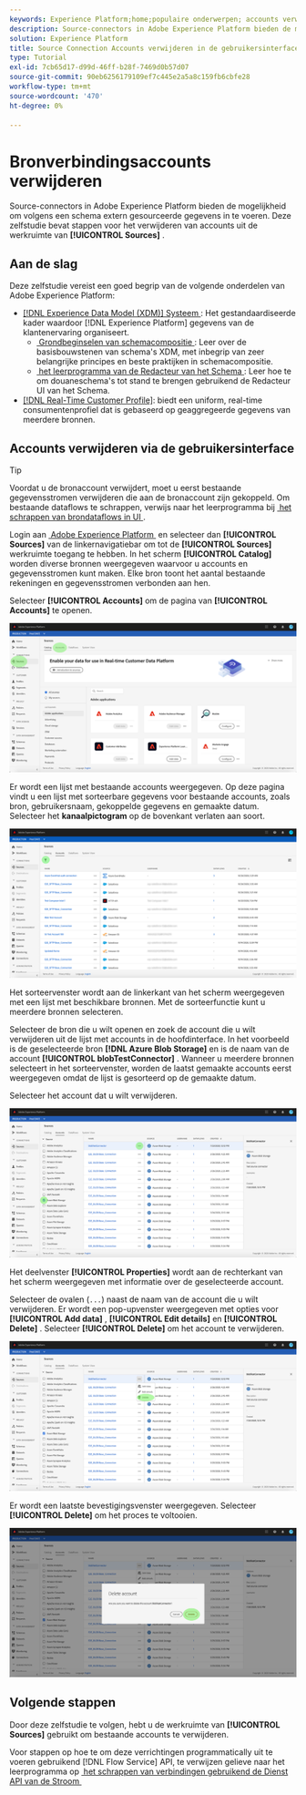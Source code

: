 ```yaml
---
keywords: Experience Platform;home;populaire onderwerpen; accounts verwijderen
description: Source-connectors in Adobe Experience Platform bieden de mogelijkheid om volgens een schema extern gesourceerde gegevens in te voeren. Deze zelfstudie biedt stappen voor het verwijderen van accounts in de werkruimte Bronnen.
solution: Experience Platform
title: Source Connection Accounts verwijderen in de gebruikersinterface
type: Tutorial
exl-id: 7cb65d17-d99d-46ff-b28f-7469d0b57d07
source-git-commit: 90eb6256179109ef7c445e2a5a8c159fb6cbfe28
workflow-type: tm+mt
source-wordcount: '470'
ht-degree: 0%

---
```


# Bronverbindingsaccounts verwijderen

Source-connectors in Adobe Experience Platform bieden de mogelijkheid om volgens een schema extern gesourceerde gegevens in te voeren. Deze zelfstudie bevat stappen voor het verwijderen van accounts uit de werkruimte van **[!UICONTROL Sources]** .

## Aan de slag

Deze zelfstudie vereist een goed begrip van de volgende onderdelen van Adobe Experience Platform:

- [[!DNL Experience Data Model (XDM)]  Systeem &#x200B;](../../../xdm/home.md): Het gestandaardiseerde kader waardoor [!DNL Experience Platform] gegevens van de klantenervaring organiseert.
   - [&#x200B; Grondbeginselen van schemacompositie &#x200B;](../../../xdm/schema/composition.md): Leer over de basisbouwstenen van schema&#39;s XDM, met inbegrip van zeer belangrijke principes en beste praktijken in schemacompositie.
   - [&#x200B; het leerprogramma van de Redacteur van het Schema &#x200B;](../../../xdm/tutorials/create-schema-ui.md): Leer hoe te om douaneschema&#39;s tot stand te brengen gebruikend de Redacteur UI van het Schema.
- [[!DNL Real-Time Customer Profile]](../../../profile/home.md): biedt een uniform, real-time consumentenprofiel dat is gebaseerd op geaggregeerde gegevens van meerdere bronnen.

## Accounts verwijderen via de gebruikersinterface

>[!TIP]
>
>Voordat u de bronaccount verwijdert, moet u eerst bestaande gegevensstromen verwijderen die aan de bronaccount zijn gekoppeld. Om bestaande dataflows te schrappen, verwijs naar het leerprogramma bij [&#x200B; het schrappen van brondataflows in UI &#x200B;](./delete.md).

Login aan [&#x200B; Adobe Experience Platform &#x200B;](https://platform.adobe.com) en selecteer dan **[!UICONTROL Sources]** van de linkernavigatiebar om tot de **[!UICONTROL Sources]** werkruimte toegang te hebben. In het scherm **[!UICONTROL Catalog]** worden diverse bronnen weergegeven waarvoor u accounts en gegevensstromen kunt maken. Elke bron toont het aantal bestaande rekeningen en gegevensstromen verbonden aan hen.

Selecteer **[!UICONTROL Accounts]** om de pagina van **[!UICONTROL Accounts]** te openen.

![&#x200B; catalogus-rekeningen &#x200B;](../../images/tutorials/delete-accounts/catalog.png)

Er wordt een lijst met bestaande accounts weergegeven. Op deze pagina vindt u een lijst met sorteerbare gegevens voor bestaande accounts, zoals bron, gebruikersnaam, gekoppelde gegevens en gemaakte datum. Selecteer het **kanaalpictogram** op de bovenkant verlaten aan soort.

![&#x200B; dataflows-list &#x200B;](../../images/tutorials/delete-accounts/accounts.png)

Het sorteervenster wordt aan de linkerkant van het scherm weergegeven met een lijst met beschikbare bronnen. Met de sorteerfunctie kunt u meerdere bronnen selecteren.

Selecteer de bron die u wilt openen en zoek de account die u wilt verwijderen uit de lijst met accounts in de hoofdinterface. In het voorbeeld is de geselecteerde bron **[!DNL Azure Blob Storage]** en is de naam van de account **[!UICONTROL blobTestConnector]** . Wanneer u meerdere bronnen selecteert in het sorteervenster, worden de laatst gemaakte accounts eerst weergegeven omdat de lijst is gesorteerd op de gemaakte datum.

Selecteer het account dat u wilt verwijderen.

![&#x200B; dataflows-sort &#x200B;](../../images/tutorials/delete-accounts/sort.png)

Het deelvenster **[!UICONTROL Properties]** wordt aan de rechterkant van het scherm weergegeven met informatie over de geselecteerde account.

Selecteer de ovalen (`...`) naast de naam van de account die u wilt verwijderen. Er wordt een pop-upvenster weergegeven met opties voor **[!UICONTROL Add data]** , **[!UICONTROL Edit details]** en **[!UICONTROL Delete]** . Selecteer **[!UICONTROL Delete]** om het account te verwijderen.

![&#x200B; dataflows-sort &#x200B;](../../images/tutorials/delete-accounts/delete.png)

Er wordt een laatste bevestigingsvenster weergegeven. Selecteer **[!UICONTROL Delete]** om het proces te voltooien.

![&#x200B; schrapping &#x200B;](../../images/tutorials/delete-accounts/confirm.png)

## Volgende stappen

Door deze zelfstudie te volgen, hebt u de werkruimte van **[!UICONTROL Sources]** gebruikt om bestaande accounts te verwijderen.

Voor stappen op hoe te om deze verrichtingen programmatically uit te voeren gebruikend [!DNL Flow Service] API, te verwijzen gelieve naar het leerprogramma op [&#x200B; het schrappen van verbindingen gebruikend de Dienst API van de Stroom &#x200B;](../../tutorials/api/delete.md)

